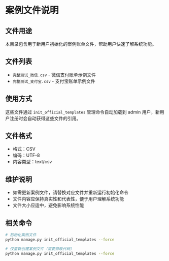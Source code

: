 # 案例文件说明

## 文件用途

本目录包含用于新用户初始化的案例账单文件，帮助用户快速了解系统功能。

## 文件列表

- `完整测试_微信.csv` - 微信支付账单示例文件
- `完整测试_支付宝.csv` - 支付宝账单示例文件

## 使用方式

这些文件通过 `init_official_templates` 管理命令自动加载到 admin 用户，新用户注册时会自动获得这些文件的引用。

## 文件格式

- 格式：CSV
- 编码：UTF-8
- 内容类型：text/csv

## 维护说明

- 如需更新案例文件，请替换对应文件并重新运行初始化命令
- 文件内容应保持真实性和代表性，便于用户理解系统功能
- 文件大小应适中，避免影响系统性能

## 相关命令

```bash
# 初始化案例文件
python manage.py init_official_templates --force

# 仅重新创建案例文件（需要修改代码）
python manage.py init_official_templates --force
```
